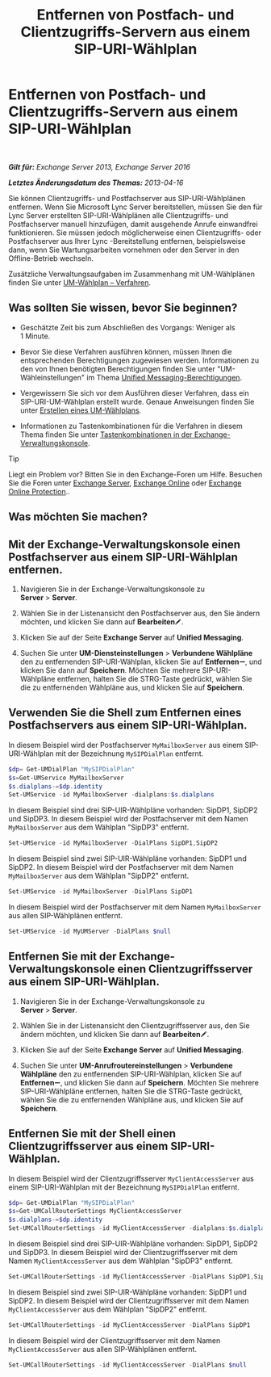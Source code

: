﻿---
title: 'Entfernen von Postfach- und Clientzugriffs-Servern aus einem SIP-URI-Wählplan'
TOCTitle: Entfernen von Postfach- und Clientzugriffs-Servern aus einem SIP-URI-Wählplan
ms:assetid: 367441e1-1a0f-42c8-9fa8-8abe80b3d015
ms:mtpsurl: https://technet.microsoft.com/de-de/library/Aa997238(v=EXCHG.150)
ms:contentKeyID: 54652683
ms.date: 05/22/2018
mtps_version: v=EXCHG.150
ms.translationtype: MT
---

# Entfernen von Postfach- und Clientzugriffs-Servern aus einem SIP-URI-Wählplan

 

_**Gilt für:** Exchange Server 2013, Exchange Server 2016_

_**Letztes Änderungsdatum des Themas:** 2013-04-16_

Sie können Clientzugriffs- und Postfachserver aus SIP-URI-Wählplänen entfernen. Wenn Sie Microsoft Lync Server bereitstellen, müssen Sie den für Lync Server erstellten SIP-URI-Wählplänen alle Clientzugriffs- und Postfachserver manuell hinzufügen, damit ausgehende Anrufe einwandfrei funktionieren. Sie müssen jedoch möglicherweise einen Clientzugriffs- oder Postfachserver aus Ihrer Lync -Bereitstellung entfernen, beispielsweise dann, wenn Sie Wartungsarbeiten vornehmen oder den Server in den Offline-Betrieb wechseln.

Zusätzliche Verwaltungsaufgaben im Zusammenhang mit UM-Wählplänen finden Sie unter [UM-Wählplan – Verfahren](um-dial-plan-procedures-exchange-2013-help.md).

## Was sollten Sie wissen, bevor Sie beginnen?

  - Geschätzte Zeit bis zum Abschließen des Vorgangs: Weniger als 1 Minute.

  - Bevor Sie diese Verfahren ausführen können, müssen Ihnen die entsprechenden Berechtigungen zugewiesen werden. Informationen zu den von Ihnen benötigten Berechtigungen finden Sie unter "UM-Wähleinstellungen" im Thema [Unified Messaging-Berechtigungen](unified-messaging-permissions-exchange-2013-help.md).

  - Vergewissern Sie sich vor dem Ausführen dieser Verfahren, dass ein SIP-URI-UM-Wählplan erstellt wurde. Genaue Anweisungen finden Sie unter [Erstellen eines UM-Wählplans](https://technet.microsoft.com/de-de/library/Bb123819(v=EXCHG.150)).

  - Informationen zu Tastenkombinationen für die Verfahren in diesem Thema finden Sie unter [Tastenkombinationen in der Exchange-Verwaltungskonsole](keyboard-shortcuts-in-the-exchange-admin-center-exchange-online-protection-help.md).


> [!TIP]
> Liegt ein Problem vor? Bitten Sie in den Exchange-Foren um Hilfe. Besuchen Sie die Foren unter <A href="https://go.microsoft.com/fwlink/p/?linkid=60612">Exchange Server</A>, <A href="https://go.microsoft.com/fwlink/p/?linkid=267542">Exchange Online</A> oder <A href="https://go.microsoft.com/fwlink/p/?linkid=285351">Exchange Online Protection</A>..



## Was möchten Sie machen?

## Mit der Exchange-Verwaltungskonsole einen Postfachserver aus einem SIP-URI-Wählplan entfernen.

1.  Navigieren Sie in der Exchange-Verwaltungskonsole zu **Server** \> **Server**.

2.  Wählen Sie in der Listenansicht den Postfachserver aus, den Sie ändern möchten, und klicken Sie dann auf **Bearbeiten**![Bearbeitungssymbol](images/Bb124582.6f53ccb2-1f13-4c02-bea0-30690e6ea71d(EXCHG.150).gif "Bearbeitungssymbol").

3.  Klicken Sie auf der Seite **Exchange Server** auf **Unified Messaging**.

4.  Suchen Sie unter **UM-Diensteinstellungen** \> **Verbundene Wählpläne** den zu entfernenden SIP-URI-Wählplan, klicken Sie auf **Entfernen**![Entfernen (Symbol)](images/JJ657492.479b6ced-8d64-4277-a725-f17fea202b28(EXCHG.150).gif "Entfernen (Symbol)"), und klicken Sie dann auf **Speichern**. Möchten Sie mehrere SIP-URI-Wählpläne entfernen, halten Sie die STRG-Taste gedrückt, wählen Sie die zu entfernenden Wählpläne aus, und klicken Sie auf **Speichern**.

## Verwenden Sie die Shell zum Entfernen eines Postfachservers aus einem SIP-URI-Wählplan.

In diesem Beispiel wird der Postfachserver `MyMailboxServer` aus einem SIP-URI-Wählplan mit der Bezeichnung `MySIPDialPlan` entfernt.

```powershell
$dp= Get-UMDialPlan "MySIPDialPlan"
$s=Get-UMService MyMailboxServer
$s.dialplans-=$dp.identity
Set-UMService -id MyMailboxServer -dialplans:$s.dialplans
```

In diesem Beispiel sind drei SIP-UIR-Wählpläne vorhanden: SipDP1, SipDP2 und SipDP3. In diesem Beispiel wird der Postfachserver mit dem Namen `MyMailboxServer` aus dem Wählplan "SipDP3" entfernt.

```powershell
Set-UMService -id MyMailboxServer -DialPlans SipDP1,SipDP2
```

In diesem Beispiel sind zwei SIP-UIR-Wählpläne vorhanden: SipDP1 und SipDP2. In diesem Beispiel wird der Postfachserver mit dem Namen `MyMailboxServer` aus dem Wählplan "SipDP2" entfernt.

```powershell
Set-UMService -id MyMailboxServer -DialPlans SipDP1
```

In diesem Beispiel wird der Postfachserver mit dem Namen `MyMailboxServer` aus allen SIP-Wählplänen entfernt.

```powershell
Set-UMService -id MyUMServer -DialPlans $null
```

## Entfernen Sie mit der Exchange-Verwaltungskonsole einen Clientzugriffsserver aus einem SIP-URI-Wählplan.

1.  Navigieren Sie in der Exchange-Verwaltungskonsole zu **Server** \> **Server**.

2.  Wählen Sie in der Listenansicht den Clientzugriffsserver aus, den Sie ändern möchten, und klicken Sie dann auf **Bearbeiten**![Bearbeitungssymbol](images/Bb124582.6f53ccb2-1f13-4c02-bea0-30690e6ea71d(EXCHG.150).gif "Bearbeitungssymbol").

3.  Klicken Sie auf der Seite **Exchange Server** auf **Unified Messaging**.

4.  Suchen Sie unter **UM-Anrufroutereinstellungen** \> **Verbundene Wählpläne** den zu entfernenden SIP-URI-Wählplan, klicken Sie auf **Entfernen**![Entfernen (Symbol)](images/JJ657492.479b6ced-8d64-4277-a725-f17fea202b28(EXCHG.150).gif "Entfernen (Symbol)"), und klicken Sie dann auf **Speichern**. Möchten Sie mehrere SIP-URI-Wählpläne entfernen, halten Sie die STRG-Taste gedrückt, wählen Sie die zu entfernenden Wählpläne aus, und klicken Sie auf **Speichern**.

## Entfernen Sie mit der Shell einen Clientzugriffsserver aus einem SIP-URI-Wählplan.

In diesem Beispiel wird der Clientzugriffsserver `MyClientAccessServer` aus einem SIP-URI-Wählplan mit der Bezeichnung `MySIPDialPlan` entfernt.

```powershell
$dp= Get-UMDialPlan "MySIPDialPlan"
$s=Get-UMCallRouterSettings MyClientAccessServer
$s.dialplans-=$dp.identity
Set-UMCallRouterSettings -id MyClientAccessServer -dialplans:$s.dialplans
```

In diesem Beispiel sind drei SIP-UIR-Wählpläne vorhanden: SipDP1, SipDP2 und SipDP3. In diesem Beispiel wird der Clientzugriffsserver mit dem Namen `MyClientAccessServer` aus dem Wählplan "SipDP3" entfernt.

```powershell
Set-UMCallRouterSettings -id MyClientAccessServer -DialPlans SipDP1,SipDP2
```

In diesem Beispiel sind zwei SIP-UIR-Wählpläne vorhanden: SipDP1 und SipDP2. In diesem Beispiel wird der Clientzugriffsserver mit dem Namen `MyClientAccessServer` aus dem Wählplan "SipDP2" entfernt.

```powershell
Set-UMCallRouterSettings -id MyClientAccessServer -DialPlans SipDP1
```

In diesem Beispiel wird der Clientzugriffsserver mit dem Namen `MyClientAccessServer` aus allen SIP-Wählplänen entfernt.

```powershell
Set-UMCallRouterSettings -id MyClientAccessServer -DialPlans $null
```
